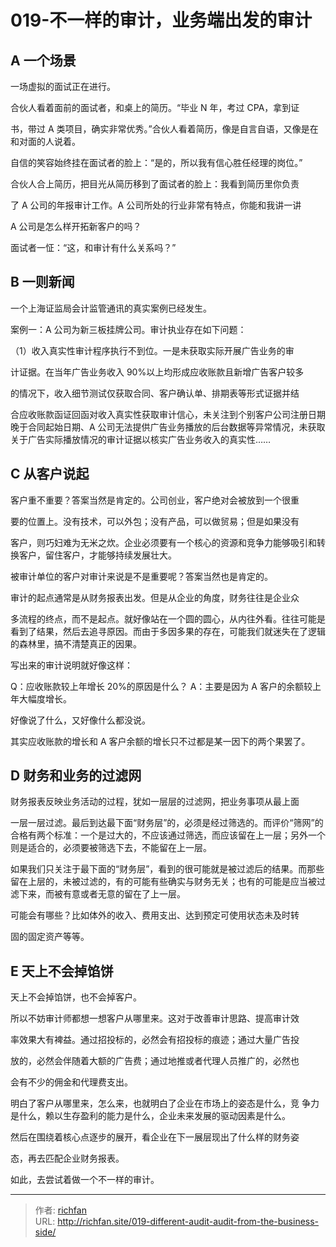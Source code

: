 # 019-不一样的审计，业务端出发的审计

## A 一个场景

一场虚拟的面试正在进行。

合伙人看着面前的面试者，和桌上的简历。“毕业 N 年，考过 CPA，拿到证

书，带过 A 类项目，确实非常优秀。”合伙人看着简历，像是自言自语，又像是在和对面的人说着。

自信的笑容始终挂在面试者的脸上：“是的，所以我有信心胜任经理的岗位。”

合伙人合上简历，把目光从简历移到了面试者的脸上：我看到简历里你负责

了 A 公司的年报审计工作。A 公司所处的行业非常有特点，你能和我讲一讲

A 公司是怎么样开拓新客户的吗？

面试者一怔：“这，和审计有什么关系吗？”

## B 一则新闻

一个上海证监局会计监管通讯的真实案例已经发生。

案例一：A 公司为新三板挂牌公司。审计执业存在如下问题：

（1）收入真实性审计程序执行不到位。一是未获取实际开展广告业务的审

计证据。在当年广告业务收入 90%以上均形成应收账款且新增广告客户较多

的情况下，收入细节测试仅获取合同、客户确认单、排期表等形式证据并结

合应收账款函证回函对收入真实性获取审计信心，未关注到个别客户公司注册日期晚于合同起始日期、A 公司无法提供广告业务播放的后台数据等异常情况，未获取关于广告实际播放情况的审计证据以核实广告业务收入的真实性……

## C 从客户说起

客户重不重要？答案当然是肯定的。公司创业，客户绝对会被放到一个很重

要的位置上。没有技术，可以外包；没有产品，可以做贸易；但是如果没有

客户，则巧妇难为无米之炊。企业必须要有一个核心的资源和竞争力能够吸引和转换客户，留住客户，才能够持续发展壮大。

被审计单位的客户对审计来说是不是重要呢？答案当然也是肯定的。

审计的起点通常是从财务报表出发。但是从企业的角度，财务往往是企业众

多流程的终点，而不是起点。就好像站在一个圆的圆心，从内往外看。往往可能是看到了结果，然后去追寻原因。而由于多因多果的存在，可能我们就迷失在了逻辑的森林里，搞不清楚真正的因果。

写出来的审计说明就好像这样：

Q：应收账款较上年增长 20%的原因是什么？ A：主要是因为 A 客户的余额较上年大幅度增长。

好像说了什么，又好像什么都没说。

其实应收账款的增长和 A 客户余额的增长只不过都是某一因下的两个果罢了。

## D 财务和业务的过滤网

财务报表反映业务活动的过程，犹如一层层的过滤网，把业务事项从最上面

一层一层过滤。最后到达最下面“财务层”的，必须是经过筛选的。而评价“筛网”的合格有两个标准：一个是过大的，不应该通过筛选，而应该留在上一层；另外一个则是适合的，必须要被筛选下去，不能留在上一层。

如果我们只关注于最下面的“财务层”，看到的很可能就是被过滤后的结果。而那些留在上层的，未被过滤的，有的可能有些确实与财务无关；也有的可能是应当被过滤下来，而被有意或者无意的留在了上一层。

可能会有哪些？比如体外的收入、费用支出、达到预定可使用状态未及时转

固的固定资产等等。

## E 天上不会掉馅饼

天上不会掉馅饼，也不会掉客户。

所以不妨审计师都想一想客户从哪里来。这对于改善审计思路、提高审计效

率效果大有裨益。通过招投标的，必然会有招投标的痕迹；通过大量广告投

放的，必然会伴随着大额的广告费；通过地推或者代理人员推广的，必然也

会有不少的佣金和代理费支出。

明白了客户从哪里来，怎么来，也就明白了企业在市场上的姿态是什么，竞 争力是什么，赖以生存盈利的能力是什么，企业未来发展的驱动因素是什么。

然后在围绕着核心点逐步的展开，看企业在下一展层现出了什么样的财务姿

态，再去匹配企业财务报表。

如此，去尝试着做一个不一样的审计。

---

> 作者: [richfan](https://richfan.site/)  
> URL: http://richfan.site/019-different-audit-audit-from-the-business-side/  

